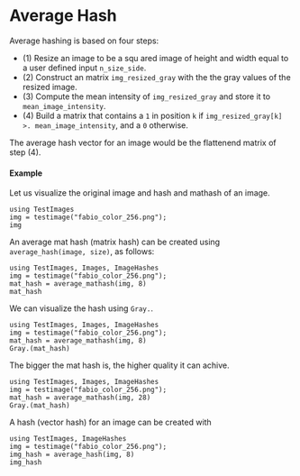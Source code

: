# Average Hash

Average hashing is based on four steps:

- (1) Resize an image to be a squ ared image of height  and width equal to a user defined input `n_size_side`.
- (2) Construct an matrix  `img_resized_gray` with the the gray values of the resized image.
- (3) Compute the mean intensity of `img_resized_gray` and store it to `mean_image_intensity`.
- (4) Build a matrix that contains a `1` in position `k` if `img_resized_gray[k] >. mean_image_intensity`, and a `0` otherwise.

The average hash vector for an image would be the flattenend matrix of step (4).

#### Example

Let us visualize the original image and hash and mathash of an image.

```@example
using TestImages
img = testimage("fabio_color_256.png");
img
```

An average mat hash (matrix hash) can be created using `average_hash(image, size)`, as follows:

```@example
using TestImages, Images, ImageHashes
img = testimage("fabio_color_256.png");
mat_hash = average_mathash(img, 8)
mat_hash
```


We can visualize the hash using `Gray.`.

```@example
using TestImages, Images, ImageHashes
img = testimage("fabio_color_256.png");
mat_hash = average_mathash(img, 8)
Gray.(mat_hash)
```

The bigger the mat hash is, the higher quality it can achive.

```@example
using TestImages, Images, ImageHashes
img = testimage("fabio_color_256.png");
mat_hash = average_mathash(img, 28)
Gray.(mat_hash)
```

A hash (vector hash) for an image can be created with

```@example
using TestImages, ImageHashes
img = testimage("fabio_color_256.png");
img_hash = average_hash(img, 8)
img_hash
```
